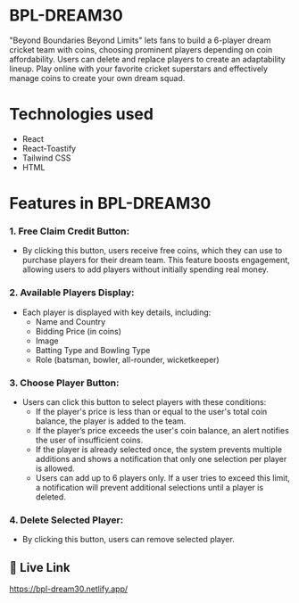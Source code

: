
# BPL-DREAM30

"Beyond Boundaries Beyond Limits" lets fans to build a 6-player dream cricket team with coins, choosing prominent players depending on coin affordability. Users can delete and replace players to create an adaptability lineup. Play online with your favorite cricket superstars and effectively manage coins to create your own dream squad.



# Technologies used

- React
- React-Toastify
- Tailwind CSS
- HTML




# Features in BPL-DREAM30

### 1. Free Claim Credit Button:

- By clicking this button, users receive free coins, which they can use to purchase players for their dream team. This feature boosts engagement, allowing users to add players without initially spending real money.
### 2. Available Players Display:

- Each player is displayed with key details, including:
    - Name and Country
    - Bidding Price (in coins)
    - Image
    - Batting Type and Bowling Type
    - Role (batsman, bowler, all-rounder, wicketkeeper)
### 3. Choose Player Button:

- Users can click this button to select players with these conditions: 
    - If the player's price is less than or equal to the user's total coin balance, the player is added to the team.
    - If the player’s price exceeds the user's coin balance, an alert notifies the user of insufficient coins.
    - If the player is already selected once, the system prevents multiple additions and shows a notification that only one selection per player is allowed.
    - Users can add up to 6 players only. If a user tries to exceed this limit, a notification will prevent additional selections until a player is deleted.

### 4. Delete Selected Player:

- By clicking this button, users can remove selected player.



## 🔗 Live Link
https://bpl-dream30.netlify.app/
